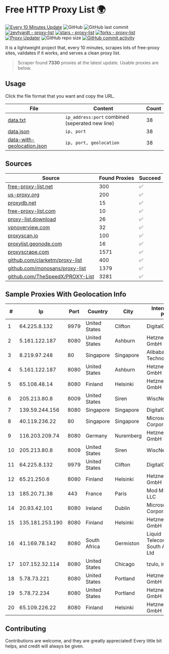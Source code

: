 
# Free HTTP Proxy List 🌍

[![Every 10 Minutes Update](https://github.com/mertguvencli/http-proxy-list/actions/workflows/main.yml/badge.svg?branch=main)](https://github.com/mertguvencli/http-proxy-list/actions/workflows/main.yml)
![GitHub](https://img.shields.io/github/license/mertguvencli/http-proxy-list)
![GitHub last commit](https://img.shields.io/github/last-commit/mertguvencli/http-proxy-list)
[![zevtyardt - proxy-list](https://img.shields.io/static/v1?label=zevtyardt&message=proxy-list&color=blue&logo=github)](https://github.com/zevtyardt/proxy-list "Go to GitHub repo")
[![stars - proxy-list](https://img.shields.io/github/stars/zevtyardt/proxy-list?style=social)](https://github.com/zevtyardt/proxy-list)
[![forks - proxy-list](https://img.shields.io/github/forks/zevtyardt/proxy-list?style=social)](https://github.com/zevtyardt/proxy-list)
[![Proxy Updater](https://github.com/zevtyardt/proxy-list/workflows/Proxy%20Updater/badge.svg)](https://github.com/zevtyardt/proxy-list/actions?query=workflow:"Proxy+Updater")
![GitHub repo size](https://img.shields.io/github/repo-size/zevtyardt/proxy-list)
[![GitHub commit activity](https://img.shields.io/github/commit-activity/m/zevtyardt/proxy-list?logo=commits)](https://github.com/zevtyardt/proxy-list/commits/main)

It is a lightweight project that, every 10 minutes, scrapes lots of free-proxy sites, validates if it works, and serves a clean proxy list.

> Scraper found **7330** proxies at the latest update. Usable proxies are below.

## Usage

Click the file format that you want and copy the URL.

|File|Content|Count|
|----|-------|-----|
|[data.txt](https://raw.githubusercontent.com/mertguvencli/http-proxy-list/main/proxy-list/data.txt)|`ip_address:port` combined (seperated new line)|38|
|[data.json](https://raw.githubusercontent.com/mertguvencli/http-proxy-list/main/proxy-list/data.json)|`ip, port`|38|
|[data-with-geolocation.json](https://raw.githubusercontent.com/mertguvencli/http-proxy-list/main/proxy-list/data-with-geolocation.json)|`ip, port, geolocation`|38|

## Sources

|Source|Found Proxies|Succeed|
|------|-------------|-------|
|[free-proxy-list.net](https://free-proxy-list.net)|300|✅|
|[us-proxy.org](https://www.us-proxy.org)|200|✅|
|[proxydb.net](http://proxydb.net)|15|✅|
|[free-proxy-list.com](https://free-proxy-list.com/?page=&port=&type%5B%5D=http&type%5B%5D=https&up_time=0&search=Search)|10|✅|
|[proxy-list.download](https://www.proxy-list.download/HTTP)|26|✅|
|[vpnoverview.com](https://vpnoverview.com/privacy/anonymous-browsing/free-proxy-servers)|32|✅|
|[proxyscan.io](https://www.proxyscan.io)|100|✅|
|[proxylist.geonode.com](https://proxylist.geonode.com/api/proxy-list?limit=300&page=1&sort_by=lastChecked&sort_type=desc&protocols=http,https)|16|✅|
|[proxyscrape.com](https://api.proxyscrape.com/v2/?request=displayproxies&protocol=http&timeout=10000&country=all&ssl=all&anonymity=all)|1571|✅|
|[github.com/clarketm/proxy-list](https://raw.githubusercontent.com/clarketm/proxy-list/master/proxy-list-raw.txt)|400|✅|
|[github.com/monosans/proxy-list](https://raw.githubusercontent.com/monosans/proxy-list/main/proxies/http.txt)|1379|✅|
|[github.com/TheSpeedX/PROXY-List](https://raw.githubusercontent.com/TheSpeedX/PROXY-List/master/http.txt)|3281|✅|


## Sample Proxies With Geolocation Info

|#|Ip|Port|Country|City|Internet Service Provider|
|-|--|----|-------|----|-------------------------|
|1|64.225.8.132|9979|United States|Clifton|DigitalOcean, LLC|
|2|5.161.122.187|8080|United States|Ashburn|Hetzner Online GmbH|
|3|8.219.97.248|80|Singapore|Singapore|Alibaba (US) Technology Co., Ltd.|
|4|5.161.122.187|8080|United States|Ashburn|Hetzner Online GmbH|
|5|65.108.48.14|8080|Finland|Helsinki|Hetzner Online GmbH|
|6|205.213.80.8|8009|United States|Siren|WiscNet|
|7|139.59.244.156|8080|Singapore|Singapore|DigitalOcean, LLC|
|8|40.119.236.22|80|Singapore|Singapore|Microsoft Corporation|
|9|116.203.209.74|8080|Germany|Nuremberg|Hetzner Online GmbH|
|10|205.213.80.8|8009|United States|Siren|WiscNet|
|11|64.225.8.132|9979|United States|Clifton|DigitalOcean, LLC|
|12|65.21.250.6|8080|Finland|Helsinki|Hetzner Online GmbH|
|13|185.20.71.38|443|France|Paris|Mod Mission Critical LLC|
|14|20.93.42.101|8080|Ireland|Dublin|Microsoft Corporation|
|15|135.181.253.190|8080|Finland|Helsinki|Hetzner Online GmbH|
|16|41.169.78.142|8080|South Africa|Germiston|Liquid Telecommunications South Africa (Pty) Ltd|
|17|107.152.32.114|8080|United States|Chicago|tzulo, inc.|
|18|5.78.73.221|8080|United States|Portland|Hetzner Online GmbH|
|19|5.78.72.234|8080|United States|Portland|Hetzner Online GmbH|
|20|65.109.226.22|8080|Finland|Helsinki|Hetzner Online GmbH|



## Contributing

Contributions are welcome, and they are greatly appreciated! Every
little bit helps, and credit will always be given.

